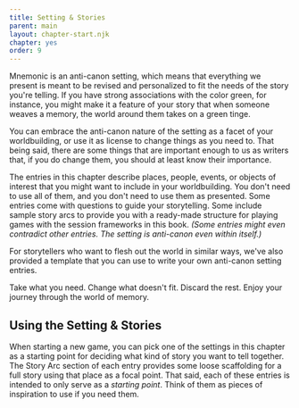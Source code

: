 ```yaml
---
title: Setting & Stories
parent: main
layout: chapter-start.njk
chapter: yes
order: 9
---
```


Mnemonic is an anti-canon setting, which means that everything we present is meant to be revised and personalized to fit the needs of the story you're telling. If you have strong associations with the color green, for instance, you might make it a feature of your story that when someone weaves a memory, the world around them takes on a green tinge.

You can embrace the anti-canon nature of the setting as a facet of your worldbuilding, or use it as license to change things as you need to. That being said, there are some things that are important enough to us as writers that, if you do change them, you should at least know their importance.

The entries in this chapter describe places, people, events, or objects of interest that you might want to include in your worldbuilding. You don't need to use all of them, and you don't need to use them as presented. Some entries come with questions to guide your storytelling. Some include sample story arcs to provide you with a ready-made structure for playing games with the session frameworks in this book. *(Some entries might even contradict other entries. The setting is anti-canon even within itself.)*

For storytellers who want to flesh out the world in similar ways, we've also provided a template that you can use to write your own anti-canon setting entries.

Take what you need. Change what doesn't fit. Discard the rest. Enjoy your journey through the world of memory.

## Using the Setting & Stories
When starting a new game, you can pick one of the settings in this chapter as a starting point for deciding what kind of story you want to tell together. The Story Arc section of each entry provides some loose scaffolding for a full story using that place as a focal point. That said, each of these entries is intended to only serve as a *starting point*. Think of them as pieces of inspiration to use if you need them.
